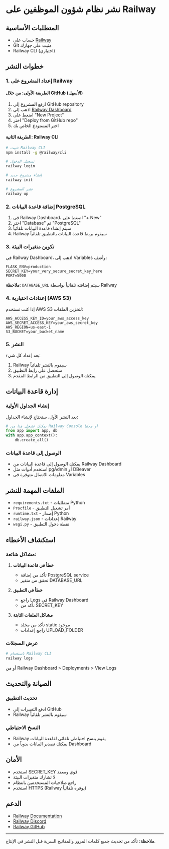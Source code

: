 # نشر نظام شؤون الموظفين على Railway

## المتطلبات الأساسية
- حساب على [Railway](https://railway.app)
- Git مثبت على جهازك
- Railway CLI (اختياري)

## خطوات النشر

### 1. إعداد المشروع على Railway

#### الطريقة الأولى: من خلال GitHub (الأسهل)
1. ارفع المشروع إلى GitHub repository
2. اذهب إلى [Railway Dashboard](https://railway.app/dashboard)
3. اضغط على "New Project"
4. اختر "Deploy from GitHub repo"
5. اختر المستودع الخاص بك

#### الطريقة الثانية: Railway CLI
```bash
# تثبيت Railway CLI
npm install -g @railway/cli

# تسجيل الدخول
railway login

# إنشاء مشروع جديد
railway init

# نشر المشروع
railway up
```

### 2. إضافة قاعدة البيانات PostgreSQL
1. في Railway Dashboard، اضغط على "+ New"
2. اختر "Database" ثم "PostgreSQL"
3. سيتم إنشاء قاعدة البيانات تلقائياً
4. Railway سيقوم بربط قاعدة البيانات بالتطبيق تلقائياً

### 3. تكوين متغيرات البيئة
في Railway Dashboard، اذهب إلى Variables وأضف:

```
FLASK_ENV=production
SECRET_KEY=your_very_secure_secret_key_here
PORT=5000
```

**ملاحظة:** `DATABASE_URL` سيتم إضافته تلقائياً بواسطة Railway

### 4. إعدادات اختيارية (AWS S3)
إذا كنت تستخدم AWS S3 لتخزين الملفات:
```
AWS_ACCESS_KEY_ID=your_aws_access_key
AWS_SECRET_ACCESS_KEY=your_aws_secret_key
AWS_REGION=us-east-1
S3_BUCKET=your_bucket_name
```

### 5. النشر
بعد إعداد كل شيء:
1. Railway سيقوم بالنشر تلقائياً
2. ستحصل على رابط التطبيق
3. يمكنك الوصول إلى التطبيق من الرابط المقدم

## إدارة قاعدة البيانات

### إنشاء الجداول الأولية
بعد النشر الأول، ستحتاج لإنشاء الجداول:

```python
# يمكنك تشغيل هذا من Railway Console أو محلياً
from app import app, db
with app.app_context():
    db.create_all()
```

### الوصول إلى قاعدة البيانات
- يمكنك الوصول إلى قاعدة البيانات من Railway Dashboard
- استخدم أدوات مثل pgAdmin أو DBeaver
- معلومات الاتصال متوفرة في Variables

## الملفات المهمة للنشر

- `requirements.txt` - متطلبات Python
- `Procfile` - أمر تشغيل التطبيق
- `runtime.txt` - إصدار Python
- `railway.json` - إعدادات Railway
- `wsgi.py` - نقطة دخول التطبيق

## استكشاف الأخطاء

### مشاكل شائعة:

1. **خطأ في قاعدة البيانات**
   - تأكد من إضافة PostgreSQL service
   - تحقق من متغير DATABASE_URL

2. **خطأ في التطبيق**
   - راجع Logs في Railway Dashboard
   - تأكد من SECRET_KEY

3. **مشاكل الملفات الثابتة**
   - تأكد من مجلد static موجود
   - راجع إعدادات UPLOAD_FOLDER

### عرض السجلات
```bash
# باستخدام Railway CLI
railway logs
```

أو من Railway Dashboard > Deployments > View Logs

## الصيانة والتحديث

### تحديث التطبيق
- ادفع التغييرات إلى GitHub
- Railway سيقوم بالنشر تلقائياً

### النسخ الاحتياطي
- Railway يقوم بنسخ احتياطي تلقائي لقاعدة البيانات
- يمكنك تصدير البيانات يدوياً من Dashboard

## الأمان

- استخدم SECRET_KEY قوي ومعقد
- لا تشارك متغيرات البيئة
- راجع صلاحيات المستخدمين بانتظام
- استخدم HTTPS (Railway يوفره تلقائياً)

## الدعم

- [Railway Documentation](https://docs.railway.app)
- [Railway Discord](https://discord.gg/railway)
- [Railway GitHub](https://github.com/railwayapp)

---

**ملاحظة:** تأكد من تحديث جميع كلمات المرور والمفاتيح السرية قبل النشر في الإنتاج.
